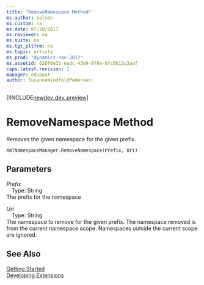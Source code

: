```yaml
---
title: "RemoveNamespace Method"
ms.author: solsen
ms.custom: na
ms.date: 07/20/2017
ms.reviewer: na
ms.suite: na
ms.tgt_pltfrm: na
ms.topic: article
ms.prod: "dynamics-nav-2017"
ms.assetid: 620f0e32-eadc-43e9-8f6e-8fc0b12c3aaf
caps.latest.revision: 1
manager: edupont
author: SusanneWindfeldPedersen
---
```


[!INCLUDE[newdev_dev_preview](../includes/newdev_dev_preview.md)]

# RemoveNamespace Method
Removes the given namespace for the given prefix.  
```  
XmlNamespaceManager.RemoveNamespace(Prefix, Uri)  
```  
## Parameters
*Prefix*    
&emsp;Type: String  
The prefix for the namespace  
  
*Uri*    
&emsp;Type: String  
The namespace to remove for the given prefix. The namespace removed is from the current namespace scope. Namespaces outside the current scope are ignored.  
  
## See Also
[Getting Started](../devenv-get-started.md)  
[Developing Extensions](../devenv-dev-overview.md)  
